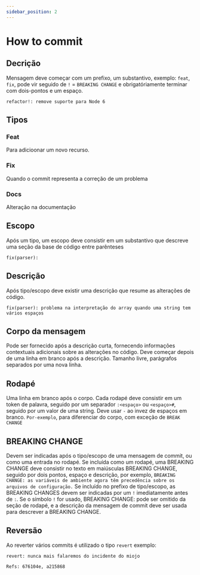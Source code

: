 ```yaml
---
sidebar_position: 2
---
```


# How to commit
## Decrição
Mensagem deve começar com um prefixo, um substantivo, exemplo: `feat`, `fix`, pode vir seguido de `!` = `BREAKING CHANGE` e obrigatóriamente terminar com dois-pontos e um espaço.
```
refactor!: remove suporte para Node 6
```
## Tipos
### Feat
Para adicioonar um novo recurso.
### Fix
Quando o commit representa a correção de um problema
### Docs
Alteração na documentação
## Escopo 
Após um tipo, um escopo deve consistir em um substantivo que descreve uma seção da base de código entre parênteses
```
fix(parser):
```
## Descrição
Após tipo/escopo deve existir uma descrição que resume as alterações de código.
```
fix(parser): problema na interpretação do array quando uma string tem vários espaços
```
## Corpo da mensagem
Pode ser fornecido após a descrição curta, fornecendo informações contextuais adicionais sobre as alterações no código. Deve começar depois de uma linha em branco após a descrição. Tamanho livre, parágrafos separados por uma nova linha.
## Rodapé
Uma linha em branco após o corpo. Cada rodapé deve consistir em um token de palavra, seguido por um separador `:<espaço>` ou `<espaço>#`, seguido por um valor de uma string.
Deve usar `-` ao invez de espaços em branco. `Por-exemplo`, para diferenciar do corpo, com exceção de `BREAK CHANGE`
## BREAKING CHANGE
Devem ser indicadas após o tipo/escopo de uma mensagem de commit, ou como uma entrada no rodapé.
Se incluída como um rodapé, uma BREAKING CHANGE deve consistir no texto em maiúsculas BREAKING CHANGE, seguido por dois pontos, espaço e descrição, por exemplo, `BREAKING CHANGE: as variáveis de ambiente agora têm precedência sobre os arquivos de configuração.`
Se incluído no prefixo de tipo/escopo, as BREAKING CHANGES devem ser indicadas por um `!` imediatamente antes de `:`. Se o símbolo `!` for usado, BREAKING CHANGE: pode ser omitido da seção de rodapé, e a descrição da mensagem de commit deve ser usada para descrever a BREAKING CHANGE.
## Reversão
Ao reverter vários commits é utilizado o tipo `revert` exemplo:
```
revert: nunca mais falaremos do incidente do miojo

Refs: 676104e, a215868
```
